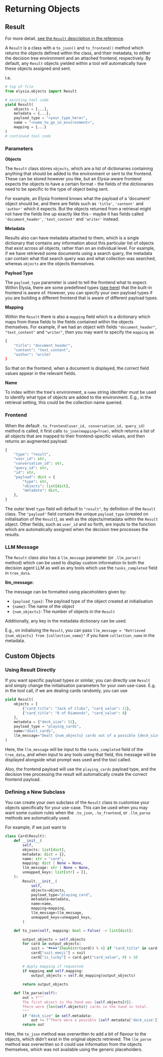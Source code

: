 # Returning Objects

## Result 

For more detail, [see the `Result` description in the reference](../Reference/Objects.md#elysia.objects.Result).

A `Result` is a class with a `to_json()` and `to_frontend()` method which returns the objects defined within the class, and their metadata, to either the decision tree environment and an attached frontend, respectively. By default, any `Result` objects yielded within a tool will automatically have these objects assigned and sent.

I.e.
```python
# top of file
from elysia.objects import Result

# existing tool code
yield Result(
    objects = [...],
    metadata = {...},
    payload_type = "<your_type_here>",
    name = "<name_to_go_in_environment>",
    mapping = {...}
)
# continued tool code
```

### Parameters

**Objects**

The `Result` class stores `objects`, which are a list of dictionaries containing anything that should be added to the environment or sent to the frontend. These can be stored however you like, but an Elysia-aware frontend expects the objects to have a certain format - the fields of the dictionaries need to be specific to the type of object being sent.

For example, an Elysia frontend knows what the payload of a 'document' object should be, and there are fields such as `'title'`, `'content'` and `'author'` which it expects. But the objects returned from a retrieval might not have the fields line up exactly like this - maybe it has fields called `'document_header'`, `'text_content'` and `'writer'` instead.

**Metadata**

Results also can have metadata attached to them, which is a single dictionary that contains any information about this particular list of objects that exist across all objects, rather than on an individual level. For example, if we have retrieved some documents using a search query, the metadata can contain what that search query was and what collection was searched, whereas `objects` are the objects themselves.

**Payload Type**

The `payload_type` parameter is used to tell the frontend what to expect. Within Elysia, there are some predefined types ([see here](../Reference/PayloadTypes.md)) that the built-in frontend is aware of. However, you can specify your own payload types if you are building a different frontend that is aware of different payload types.

**Mapping**

Within the `Result` there is also a `mapping` field which is a dictionary which maps from these fields to the fields contained within the objects themselves. For example, if we had an object with fields `"document_header"`, `"text_content"` and `"writer"`, then you may want to specify the `mapping` as
```python
{
    "title": "document_header",
    "content": "text_content",
    "author": "writer
}
```
So that on the frontend, when a document is displayed, the correct field values appear in the relevant fields.

**Name**

To index within the tree's environment, a `name` string identifier must be used to identify what type of objects are added to the environment. E.g., in the retrieval setting, this could be the collection name queried.


### Frontend 

When the default `.to_frontend(user_id, conversation_id, query_id)` method is called, it first calls `to_json(mapping=True)`, which returns a list of all objects that are mapped to their frontend-specific values, and then returns an augmented payload:

```python
{
    "type": "result",
    "user_id": str,
    "conversation_id": str,
    "query_id": str,
    "id": str,
    "payload": dict = {
        "type": str,
        "objects": list[dict],
        "metadata": dict,
    },
}
```

The outer level `type` field will default to `"result"`, by definition of the `Result` class. The `"payload"` field contains the unique `payload_type` (created on initialisation of the `Result`), as well as the objects/metadata within the `Result` object. Other fields, such as `user_id` and so forth, are inputs to the function which are automatically assigned when the decision tree processes the results.

### LLM Message

The `Result` class also has a `llm_message` parameter (or `.llm_parse()` method) which can be used to display custom information to both the decision agent LLM as well as any tools which use the `tasks_completed` field in `tree_data`.

**llm_message:**

The message can be formatted using placeholders given by:

- `{payload_type}`: The payload type of the object created at initialisation
- `{name}`: The name of the object
- `{num_objects}`: The number of objects in the `Result`

Additionally, any key in the metadata dictionary can be used.

E.g., on initialising the `Result`, you can pass `llm_message = "Retrieved {num_objects} from {collection_name}"` if you have `collection_name` in the metadata.


## Custom Objects

### Using Result Directly

If you want specific payload types or similar, you can directly use `Result` and simply change the initialisation parameters for your own use-case. E.g. in the tool call, if we are dealing cards randomly, you can use

```python
yield Result(
    objects = [
        {"card_title": "Jack of Clubs", "card_value": 11},
        {"card_title": "8 of Diamonds", "card_value": 8}
    ], 
    metadata = {"deck_size": 52},
    payload_type = "playing_cards",
    name="dealt_cards",
    llm_message="Dealt {num_objects} cards out of a possible {deck_size}."
)
```
Here, the `llm_message` will be input to the `tasks_completed` field of the `tree_data`, and when input to any tools using that field, this message will be displayed alongside what prompt was used and the tool called.

Also, the frontend payload will use the `playing_cards` payload type, and the decision tree processing the result will automatically create the correct frontend payload.

### Defining a New Subclass

You can create your own subclass of the `Result` class to customise your objects specifically for your use-case. This can be used when you may want some custom rules when the `.to_json`, `.to_frontend`, or `.llm_parse` methods are automatically used.

For example, if we just want to 

```python
class Card(Result):
    def __init__(
        self,
        objects: list[dict],
        metadata: dict = {},
        name: str = "card",
        mapping: dict | None = None,
        llm_message: str | None = None,
        unmapped_keys: list[str] = [],
    ):
        Result.__init__(
            self,
            objects=objects,
            payload_type="playing_card",
            metadata=metadata,
            name=name,
            mapping=mapping,
            llm_message=llm_message,
            unmapped_keys=unmapped_keys,
        )

    def to_json(self, mapping: bool = False) -> list[dict]:

        output_objects = self.objects
        for card in output_objects:
            suit = "♥️♦️♣️♠️"[hash(str(card)) % 4] if "card_title" in card else "🃏"
            card["suit_emoji"] = suit
            card["is_lucky"] = card.get("card_value", 0) > 10
        
        # Apply mapping if requested
        if mapping and self.mapping:
            output_objects = self.do_mapping(output_objects)
        
        return output_objects

    def llm_parse(self):
        out = f"""
        The first object in the hand was {self.objects[0]}.
        There were {len(self.objects)} cards in the hand in total.
        """
        if "deck_size" in self.metadata:
            out += f"There were a possible {self.metadata['deck_size']} cards to be dealt"
        return out

```

Here, the `to_json` method was overwritten to add a bit of flavour to the objects, which didn't exist in the original objects retrieved.
The `llm_parse` method was overwritten so it could use information from the objects themselves, which was not available using the generic placeholders.
